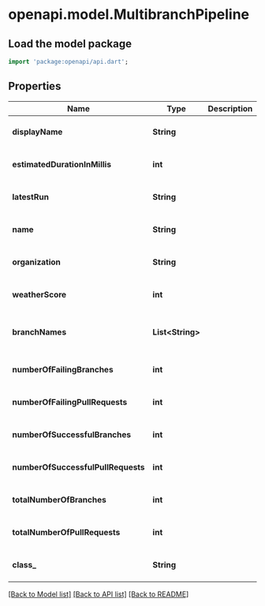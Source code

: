 # openapi.model.MultibranchPipeline

## Load the model package
```dart
import 'package:openapi/api.dart';
```

## Properties
Name | Type | Description | Notes
------------ | ------------- | ------------- | -------------
**displayName** | **String** |  | [optional] [default to null]
**estimatedDurationInMillis** | **int** |  | [optional] [default to null]
**latestRun** | **String** |  | [optional] [default to null]
**name** | **String** |  | [optional] [default to null]
**organization** | **String** |  | [optional] [default to null]
**weatherScore** | **int** |  | [optional] [default to null]
**branchNames** | **List&lt;String&gt;** |  | [optional] [default to const []]
**numberOfFailingBranches** | **int** |  | [optional] [default to null]
**numberOfFailingPullRequests** | **int** |  | [optional] [default to null]
**numberOfSuccessfulBranches** | **int** |  | [optional] [default to null]
**numberOfSuccessfulPullRequests** | **int** |  | [optional] [default to null]
**totalNumberOfBranches** | **int** |  | [optional] [default to null]
**totalNumberOfPullRequests** | **int** |  | [optional] [default to null]
**class_** | **String** |  | [optional] [default to null]

[[Back to Model list]](../README.md#documentation-for-models) [[Back to API list]](../README.md#documentation-for-api-endpoints) [[Back to README]](../README.md)


